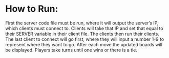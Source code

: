 # How to Run:
	
 First the server code file must be run, where it will output the server’s IP, which clients must connect to. 
 Clients will take that IP and set that equal to their SERVER variable in their client file. The clients then run their clients. 
 The last client to connect will go first, where they will input a number 1-9 to represent where they want to go. 
 After each move the updated boards will be displayed. Players take turns until one wins or there is a tie.
